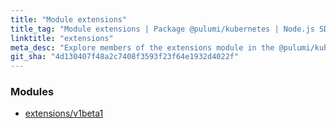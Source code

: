 ```yaml
---
title: "Module extensions"
title_tag: "Module extensions | Package @pulumi/kubernetes | Node.js SDK"
linktitle: "extensions"
meta_desc: "Explore members of the extensions module in the @pulumi/kubernetes package."
git_sha: "4d130407f48a2c7408f3593f23f64e1932d4022f"
---
```


<!-- WARNING: this page was generated by a tool. Do not edit it by hand. -->
<!-- To change it, please see https://github.com/pulumi/docs/tree/master/tools/tscdocgen. -->


<h3>Modules</h3>
<ul class="api">
    <li><a href="v1beta1/"><span class="symbol module"></span>extensions/v1beta1</a></li>
</ul>








